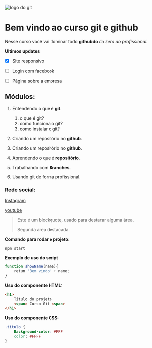 ![logo do git](https://1000logos.net/wp-content/uploads/2021/05/GitHub-logo-500x281.png)

# Bem vindo ao curso git e github 

Nesse curso você vai dominar todo **githubdo** _do zero ao profissional._

**Ultimos updates**
- [x] Site responsivo
- [ ] Login com facebook
- [ ] Página sobre a empresa


## Módulos:

1. Entendendo o que é **git**.
    1. o que é git?
    2. como funciona o git?
    3. como instalar o git?

2. Criando um repositório no **github**.
2. Criando um repositório no **github**.
2. Aprendendo o que é **repositório**.
3. Trabalhando com **Branches**.
4. Usando git de forma profissional.



### Rede social:
[Instagram](https://instagram.com)

[youtube](https://youtube.com)

>Este é um blockquote, usado para destacar alguma área.
>
>Segunda area destacada.

**Comando para rodar o projeto:**

```
npm start
```

**Exemplo de uso do script**
```js
function showName(name){
    retun 'Bem vindo' + name;
}
```

**Uso do componente HTML:**
```html
<h1>
    Titulo do projeto
    <span> Curso Git <span>
</h1>
```

**Uso do componente CSS:**
```Css
.titulo {
    Background-color: #FFF
    color: #FFFF
}

```

